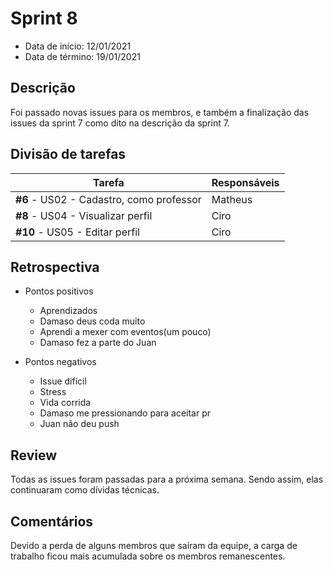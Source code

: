 # Sprint 8

- Data de início: 12/01/2021
- Data de término: 19/01/2021

## Descrição

Foi passado novas issues para os membros, e também a finalização das issues da sprint 7 como dito na descrição da sprint 7.

## Divisão de tarefas

|Tarefa|Responsáveis|
|------|------------|
|**#6** - US02 - Cadastro, como professor|Matheus|
|**#8** - US04 - Visualizar perfil |Ciro|
|**#10** - US05 - Editar perfil|Ciro|

## Retrospectiva

- Pontos positivos 
    - Aprendizados
    - Damaso deus coda muito
    - Aprendi a mexer com eventos(um pouco)
    - Damaso fez a parte do Juan

- Pontos negativos
    - Issue difícil
    - Stress
    - Vida corrida
    - Damaso me pressionando para aceitar pr
    - Juan não deu push

## Review

Todas as issues foram passadas para a próxima semana. Sendo assim, elas continuaram como dívidas técnicas.

## Comentários

Devido a perda de alguns membros que saíram da equipe, a carga de trabalho ficou mais acumulada sobre os membros remanescentes.
